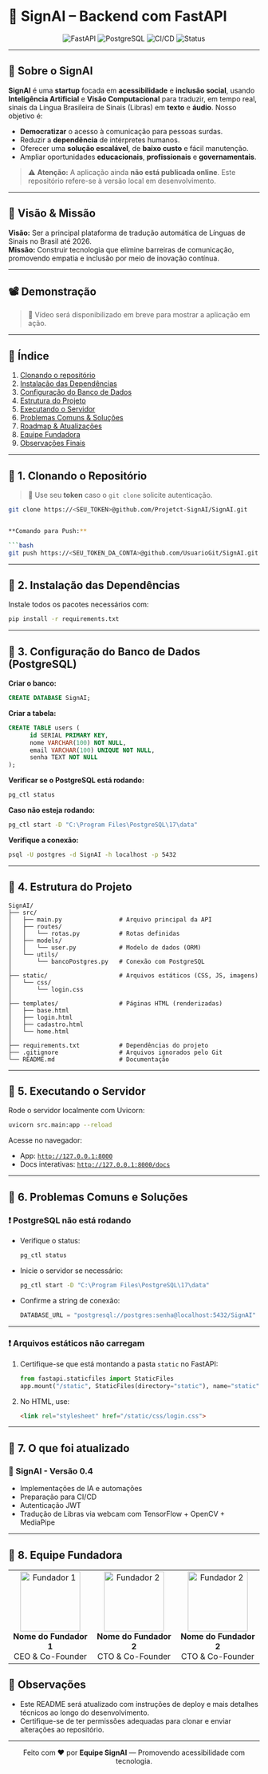 # 🧠 SignAI – Backend com FastAPI

<div align="center">
  <img src="https://img.shields.io/badge/FastAPI-0.110.0-green?logo=fastapi" alt="FastAPI" />
  <img src="https://img.shields.io/badge/PostgreSQL-17-blue?logo=postgresql" alt="PostgreSQL" />
  <img src="https://img.shields.io/badge/CI/CD-ready-brightgreen?logo=githubactions" alt="CI/CD" />
  <img src="https://img.shields.io/badge/Status-Em%20Desenvolvimento-yellow" alt="Status" />
</div>

---

## 🚀 Sobre o SignAI

**SignAI** é uma **startup** focada em **acessibilidade** e **inclusão social**, usando **Inteligência Artificial** e **Visão Computacional** para traduzir, em tempo real, sinais da Língua Brasileira de Sinais (Libras) em **texto** e **áudio**. Nosso objetivo é:

- **Democratizar** o acesso à comunicação para pessoas surdas.
- Reduzir a **dependência** de intérpretes humanos.
- Oferecer uma **solução escalável**, de **baixo custo** e fácil manutenção.
- Ampliar oportunidades **educacionais**, **profissionais** e **governamentais**.

> ⚠️ **Atenção:** A aplicação ainda **não está publicada online**. Este repositório refere-se à versão local em desenvolvimento.

---

## 🎯 Visão & Missão

**Visão:** Ser a principal plataforma de tradução automática de Línguas de Sinais no Brasil até 2026.  
**Missão:** Construir tecnologia que elimine barreiras de comunicação, promovendo empatia e inclusão por meio de inovação contínua.

---

## 📽️ Demonstração

> 🔗 Vídeo será disponibilizado em breve para mostrar a aplicação em ação.

---

## 📂 Índice

1. [Clonando o repositório](#-1-clonando-o-repositório)  
2. [Instalação das Dependências](#-2-instalação-das-dependências)  
3. [Configuração do Banco de Dados](#-3-configuração-do-banco-de-dados-postgresql)  
4. [Estrutura do Projeto](#-4-estrutura-do-projeto)  
5. [Executando o Servidor](#-5-executando-o-servidor)  
6. [Problemas Comuns & Soluções](#-6-problemas-comuns--soluções)  
7. [Roadmap & Atualizações](#-7-roadmap--atualizações)  
8. [Equipe Fundadora](#-8-equipe-fundadora)  
9. [Observações Finais](#-9-observações-finais)  

---

## 📌 1. Clonando o Repositório

> 🔐 Use seu **token** caso o `git clone` solicite autenticação.

```bash
git clone https://<SEU_TOKEN>@github.com/Projetct-SignAI/SignAI.git


**Comando para Push:**

```bash
git push https://<SEU_TOKEN_DA_CONTA>@github.com/UsuarioGit/SignAI.git
```

---

## 📌 2. Instalação das Dependências

Instale todos os pacotes necessários com:

```bash
pip install -r requirements.txt
```

---

## 📌 3. Configuração do Banco de Dados (PostgreSQL)

**Criar o banco:**
```sql
CREATE DATABASE SignAI;
```

**Criar a tabela:**
```sql
CREATE TABLE users (
      id SERIAL PRIMARY KEY,
      nome VARCHAR(100) NOT NULL,
      email VARCHAR(100) UNIQUE NOT NULL,
      senha TEXT NOT NULL
);
```

**Verificar se o PostgreSQL está rodando:**
```bash
pg_ctl status
```

**Caso não esteja rodando:**
```bash
pg_ctl start -D "C:\Program Files\PostgreSQL\17\data"
```

**Verifique a conexão:**
```bash
psql -U postgres -d SignAI -h localhost -p 5432
```

---

## 📌 4. Estrutura do Projeto

```plaintext
SignAI/
├── src/
│   ├── main.py                # Arquivo principal da API
│   ├── routes/
│   │   └── rotas.py           # Rotas definidas
│   ├── models/
│   │   └── user.py            # Modelo de dados (ORM)
│   └── utils/
│       └── bancoPostgres.py   # Conexão com PostgreSQL
│
├── static/                    # Arquivos estáticos (CSS, JS, imagens)
│   └── css/
│       └── login.css
│
├── templates/                 # Páginas HTML (renderizadas)
│   ├── base.html
│   ├── login.html
│   ├── cadastro.html
│   └── home.html
│
├── requirements.txt           # Dependências do projeto
├── .gitignore                 # Arquivos ignorados pelo Git
└── README.md                  # Documentação
```

---

## 📌 5. Executando o Servidor

Rode o servidor localmente com Uvicorn:

```bash
uvicorn src.main:app --reload
```

Acesse no navegador:

- App: [`http://127.0.0.1:8000`](http://127.0.0.1:8000)
- Docs interativas: [`http://127.0.0.1:8000/docs`](http://127.0.0.1:8000/docs)

---

## 📌 6. Problemas Comuns e Soluções

### ❗ PostgreSQL não está rodando

- Verifique o status:
   ```bash
   pg_ctl status
   ```
- Inicie o servidor se necessário:
   ```bash
   pg_ctl start -D "C:\Program Files\PostgreSQL\17\data"
   ```
- Confirme a string de conexão:
   ```python
   DATABASE_URL = "postgresql://postgres:senha@localhost:5432/SignAI"
   ```

---

### ❗ Arquivos estáticos não carregam

1. Certifique-se que está montando a pasta `static` no FastAPI:
    ```python
    from fastapi.staticfiles import StaticFiles
    app.mount("/static", StaticFiles(directory="static"), name="static")
    ```
2. No HTML, use:
    ```html
    <link rel="stylesheet" href="/static/css/login.css">
    ```

---

## 📌 7. O que foi atualizado

### 🚀 SignAI - Versão 0.4

- Implementações de IA e automações
- Preparação para CI/CD
- Autenticação JWT
- Tradução de Libras via webcam com TensorFlow + OpenCV + MediaPipe

---

## 📌 8. Equipe Fundadora

<div align="center">
  <table>
    <tr>
      <td align="center">
        <img src="path/to/fundador1.jpg" alt="Fundador 1" width="120" /><br>
        <strong>Nome do Fundador 1</strong><br>
        CEO & Co-Founder
      </td>
      <td align="center">
        <img src="path/to/fundador2.jpg" alt="Fundador 2" width="120" /><br>
        <strong>Nome do Fundador 2</strong><br>
        CTO & Co-Founder
      </td>
       <td align="center">
        <img src="path/to/fundador2.jpg" alt="Fundador 2" width="120" /><br>
        <strong>Nome do Fundador 2</strong><br>
        CTO & Co-Founder
      </td>
    </tr>
  </table>
</div>


## 📌 Observações

- Este README será atualizado com instruções de deploy e mais detalhes técnicos ao longo do desenvolvimento.
- Certifique-se de ter permissões adequadas para clonar e enviar alterações ao repositório.

---

<div align="center">

Feito com ❤️ por <b>Equipe SignAI</b> — Promovendo acessibilidade com tecnologia.

</div>
